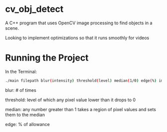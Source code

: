 # cv_obj_detect

A C++ program that uses OpenCV image processing to find objects in a scene.

Looking to implement optimizations so that it runs smoothly for videos

# Running the Project
In the Terminal:
```bash
./main filepath blur(intensity) threshold(level) median(1/0) edge(%) image-return
```
blur: # of times

threshold: level of which any pixel value lower than it drops to 0

median: any number greater than 1 takes a region of pixel values and sets them to the median

edge: % of allowance
